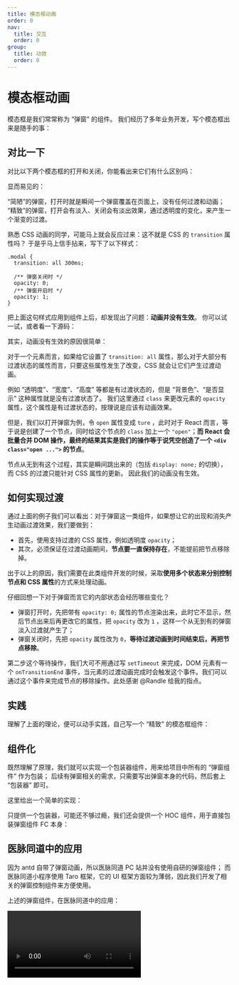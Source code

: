 ```yaml
---
title: 模态框动画
order: 0
nav:
  title: 交互
  order: 0
group:
  title: 动效
  order: 0
---
```


# 模态框动画

模态框是我们常常称为 “弹窗” 的组件。
我们经历了多年业务开发，写个模态框出来是随手的事：

<code src="@/interactive/animation-modal/plain.tsx"></code>

## 对比一下

对比以下两个模态框的打开和关闭，你能看出来它们有什么区别吗：

<code src="@/interactive/animation-modal/compare.tsx" inline></code>

显而易见的：

“简陋”的弹窗，打开时就是瞬间一个弹窗覆盖在页面上，没有任何过渡和动画；
“精致”的弹窗，打开会有淡入、关闭会有淡出效果，通过透明度的变化，来产生一个渐变的过渡。

熟悉 CSS 动画的同学，可能马上就会反应过来：这不就是 CSS 的 `transition` 属性吗？
于是乎马上信手拈来，写下了以下样式：

```less | pure
.modal {
  transition: all 300ms;

  /** 弹窗关闭时 */
  opacity: 0;
  /** 弹窗开启时 */
  opacity: 1;
}
```

把上面这句样式应用到组件上后，却发现出了问题：**动画并没有生效**。
你可以试一试，或者看一下源码：

<code src="@/interactive/animation-modal/try-with-css.tsx"></code>

其实，动画没有生效的原因很简单：

对于一个元素而言，如果给它设置了 `transition: all` 属性，那么对于大部分有过渡状态的属性而言，只要这些属性发生了改变，CSS 就会让它们产生过渡动画。

例如 “透明度”、“宽度”、“高度” 等都是有过渡状态的，但是 “背景色”、“是否显示” 这种属性就是没有过渡状态了。
我们这里通过 `class` 来更改元素的 `opacity` 属性，这个属性是有过渡状态的，按理说是应该有动画效果。

但是，我们以打开弹窗为例，令 `open` 属性变成 `ture` ，此时对于 React 而言，等于说是创建了一个节点，同时给这个节点的 `class` 加上一个 `"open"`；**而 React 会批量合并 DOM 操作，最终的结果其实是我们的操作等于说凭空创造了一个 `<div class="open ...">` 的节点**。

节点从无到有这个过程，其实是瞬间跳出来的（包括 `display: none;` 的切换），而 CSS 的过渡只能针对 CSS 属性的更新。
因此我们的动画没有生效。

## 如何实现过渡

通过上面的例子我们可以看出：对于弹窗这一类组件，如果想让它的出现和消失产生动画过渡效果，我们要做到：

- 首先，使用支持过渡的 CSS 属性，例如透明度 `opacity`；
- 其次，必须保证在过渡动画期间，**节点要一直保持存在**，不能提前把节点移除掉。

出于以上的原因，我们需要在此类组件开发的时候，采取**使用多个状态来分别控制节点和 CSS 属性**的方式来处理动画。

仔细回想一下对于弹窗而言它的内部状态会经历哪些变化？

- 弹窗打开时，先把带有 `opacity: 0;` 属性的节点渲染出来，此时它不显示，然后节点出来后再更改它的属性，把 `opacity` 改为 `1` ，这样一个从无到有的弹窗淡入过渡就产生了；
- 弹窗关闭时，先把 `opacity` 属性改为 `0`，**等待过渡动画到时间结束后，再把节点移除**。

第二步这个等待操作，我们大可不用通过写 `setTimeout` 来完成，DOM 元素有一个 `onTransitionEnd` 事件，当元素的过渡动画完成时会触发这个事件。我们可以通过这个事件来完成节点的移除操作。此处感谢 @Randle 给我的指点。

## 实践

理解了上面的理论，便可以动手实践，自己写一个 “精致” 的模态框组件：

<code src="@/interactive/animation-modal/good.tsx"></code>

## 组件化

既然理解了原理，我们就可以实现一个包装器组件，用来给项目中所有的 “弹窗组件” 作为包装；
后续有弹窗相关的需求，只需要写出弹窗本身的代码，然后套上 “包装器” 即可。

这里给出一个简单的实现：

<code src="@/interactive/animation-modal/wrapper.tsx"></code>

只提供一个包装器，可能还不够过瘾，我们还会提供一个 HOC 组件，用于直接包装弹窗组件 FC 本身：

<code src="@/interactive/animation-modal/wrapper-hoc.tsx"></code>

## 医脉同道中的应用

因为 antd 自带了弹窗动画，所以医脉同道 PC 站并没有使用自研的弹窗组件；
而医脉同道小程序使用 Taro 框架，它的 UI 框架方面较为薄弱，因此我们开发了相关的弹窗控制组件来方便使用。

上述的弹窗组件，在医脉同道中的应用：

<video src="https://cdn.paperplane.cc/career-share/interactive/ymtd__interactive__animation-modal.mp4" controls></video>
